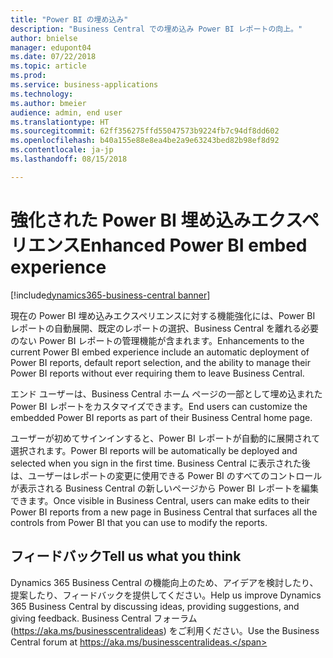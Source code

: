 ```yaml
---
title: "Power BI の埋め込み"
description: "Business Central での埋め込み Power BI レポートの向上。"
author: bnielse
manager: edupont04
ms.date: 07/22/2018
ms.topic: article
ms.prod: 
ms.service: business-applications
ms.technology: 
ms.author: bmeier
audience: admin, end user
ms.translationtype: HT
ms.sourcegitcommit: 62ff356275ffd55047573b9224fb7c94df8dd602
ms.openlocfilehash: b40a155e88e8ea4be2a9e63243bed82b98ef8d92
ms.contentlocale: ja-jp
ms.lasthandoff: 08/15/2018

---
```


# <a name="enhanced-power-bi-embed-experience"></a><span data-ttu-id="d6e0d-103">強化された Power BI 埋め込みエクスペリエンス</span><span class="sxs-lookup"><span data-stu-id="d6e0d-103">Enhanced Power BI embed experience</span></span>

[!include[dynamics365-business-central banner](../includes/dynamics365-business-central.md)]



<span data-ttu-id="d6e0d-104">現在の Power BI 埋め込みエクスペリエンスに対する機能強化には、Power BI レポートの自動展開、既定のレポートの選択、Business Central を離れる必要のない Power BI レポートの管理機能が含まれます。</span><span class="sxs-lookup"><span data-stu-id="d6e0d-104">Enhancements to the current Power BI embed experience include an automatic deployment of Power BI reports, default report selection, and the ability to manage their Power BI reports without ever requiring them to leave Business Central.</span></span>

<span data-ttu-id="d6e0d-105">エンド ユーザーは、Business Central ホーム ページの一部として埋め込まれた Power BI レポートをカスタマイズできます。</span><span class="sxs-lookup"><span data-stu-id="d6e0d-105">End users can customize the embedded Power BI reports as part of their Business Central home page.</span></span>  

<span data-ttu-id="d6e0d-106">ユーザーが初めてサインインすると、Power BI レポートが自動的に展開されて選択されます。</span><span class="sxs-lookup"><span data-stu-id="d6e0d-106">Power BI reports will be automatically be deployed and selected when you sign in the first time.</span></span> <span data-ttu-id="d6e0d-107">Business Central に表示された後は、ユーザーはレポートの変更に使用できる Power BI のすべてのコントロールが表示される Business Central の新しいページから Power BI レポートを編集できます。</span><span class="sxs-lookup"><span data-stu-id="d6e0d-107">Once visible in Business Central, users can make edits to their Power BI reports from a new page in Business Central that surfaces all the controls from Power BI that you can use to modify the reports.</span></span>

<!--
### Who uses this feature
End users, admins
## Status
### Availability
Cloud, On-premises, Hybrid
### Regional availability
No regional restrictions. All Dynamics 365 Business Central supported markets.
-->

## <a name="tell-us-what-you-think"></a><span data-ttu-id="d6e0d-108">フィードバック</span><span class="sxs-lookup"><span data-stu-id="d6e0d-108">Tell us what you think</span></span>
<span data-ttu-id="d6e0d-109">Dynamics 365 Business Central の機能向上のため、アイデアを検討したり、提案したり、フィードバックを提供してください。</span><span class="sxs-lookup"><span data-stu-id="d6e0d-109">Help us improve Dynamics 365 Business Central by discussing ideas, providing suggestions, and giving feedback.</span></span> <span data-ttu-id="d6e0d-110">Business Central フォーラム (https://aka.ms/businesscentralideas) をご利用ください。</span><span class="sxs-lookup"><span data-stu-id="d6e0d-110">Use the Business Central forum at https://aka.ms/businesscentralideas.</span></span>

